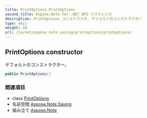 ```yaml
---
title: PrintOptions.PrintOptions
second_title: Aspose.Note for .NET API リファレンス
description: PrintOptions コンストラクタ. デフォルトのコンストラクター
type: docs
weight: 10
url: /ja/net/aspose.note.saving/printoptions/printoptions/
---
```

## PrintOptions constructor

デフォルトのコンストラクター。

```csharp
public PrintOptions()
```

### 関連項目

* class [PrintOptions](../)
* 名前空間 [Aspose.Note.Saving](../../printoptions/)
* 組み立て [Aspose.Note](../../../)


